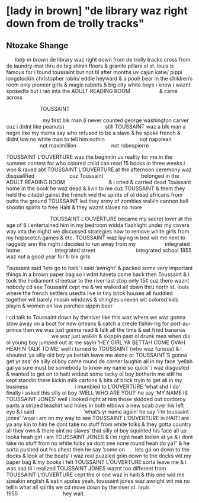 # [lady in brown] "de library waz right down from de trolly tracks"
## Ntozake Shange
      _lady in brown_
de library waz right down from de trolly tracks
cross from de laundry-mat
thru de big shinin floors  & granite pillars
ol st. louis is famous for
i found toussaint
but not til after months uv
cajun katie/ pippi longstockin
christopher robin/ eddie heyward & a pooh bear
in the children’s room
only pioneer girls & magic rabbits
& big city white boys
i knew i waznt sposedta
but i ran inta the ADULT READING ROOM
                   & came across

                       TOUSSAINT

                         my first blk man
(i never counted george washington carver
cuz i didnt like peanuts)
                           still
TOUSSAINT waz a blk man a negro like my mama say
who refused to be a slave
& he spoke french
& didnt low no white man to tell him nothin
                       not napolean
                       not maximillien
                       not robespierre

TOUSSAINT L’OUVERTURE
waz the beginnin uv reality for me
in the summer contest for
who colored child can read
15 books in three weeks
i won & raved abt TOUSSAINT L’OUVERTURE
at the afternoon ceremony
waz disqualified
                       cuz Toussaint
                         belonged in the ADULT READING ROOM
                             & i cried
& carried dead Touissant home in the book
he waz dead & livin to me
cuz TOUSSAINT & them
they held the citadel gainst the french
wid the spirits of ol dead africans from outta the ground
TOUSSAINT led they army of zombies
walkin cannon ball shootin spirits to free Haiti
& they waznt slaves no more

                              TOUSSAINT L’OUVERTURE
became my secret lover at the age of 8
i entertained him in my bedroom
widda flashlight under my covers
way inta the night/ we discussed strategies
how to remove white girls from my hopscotch games
& etc.
TOUSSAINT
waz laying in bed wit me next to raggedy ann
the night i decided to run away from my
                   integrated home
                       integrated street
                           integrated school
1955 waz not a good year for lil blk girls

Toussaint said ‘lets go to haiti’
i said ‘awright’
& packed some very important things in a brown paper bag
so i wdnt haveta come back
then Toussaint & i took the hodiamont streetcar
to the river
last stop
only 15¢
cuz there waznt nobody cd see Toussaint cept me
& we walked all down thru north st. louis
where the french settlers usedta live
in tiny brick houses all huddled together
wit barely missin windows & shingles uneven
wit colored kids playin & women on low porches sippin beer

i cd talk to Toussaint down by the river
like this waz where we waz gonna stow away
on a boat for new orleans
& catch a creole fishin-rig for port-au-prince
then we waz just gonna read & talk all the time
& eat fried bananas
                               we waz just walkin & skippin past ol drunk men
when dis ol young boy jumped out at me sayin
‘HEY GIRL YA BETTAH COME OVAH HEAH N TALK TO
ME’
well
i turned to TOUSSAINT (who waz furious)
& i shouted
‘ya silly old boy
ya bettah leave me alone
or TOUSSAINT’S gonna get yr ass’
de silly ol boy came round de corner laughin all in my face
‘yellah gal
ya sure must be somebody to know my name so quick’
i waz disgusted
& wanted to get on to haiti
widout some tacky ol boy botherin me
still he kept standin there
kickin milk cartons & bits of brick
tryin to get all in my business
                               i mumbled to L’OUVERTURE ‘what shd I do’
finally
i asked this silly ol boy
‘WELL WHO ARE YOU?’
he say
‘MY NAME IS TOUSSAINT JONES’
well
i looked right at him
those skidded out cordoroy pants
a striped teashirt wid holes in both elbows
a new scab over his left eye
& i said
                                 ‘what’s yr name again’
he say
‘i’m toussaint jones’
‘wow
i am on my way to see
TOUSSAINT L’OUVERTURE in HAITI
are ya any kin to him
he dont take no stuff from white folks
& they gotta country all they own
& there aint no slaves’
that silly ol boy squinted his face all up
looka heah girl
i am TOUSSAINT JONES
& i’m right heah lookin at ya
& i dont take no stuff from no white folks
ya dont see none round heah do ya?’
& he sorta pushed out his chest
then he say
‘come on       lets go on down to the docks
& look at the boats’
i waz real puzzled goin down to the docks
wit my paper bag & my books
i felt TOUSSAINT L’OUVERTURE sorta leave me
& i was sad
til i realized
TOUSSAINT JONES waznt too different
from TOUSSAINT L’OUVERTURE
cept the ol one waz in haiti
& this one wid me speakin english & eatin apples
yeah.
toussaint jones waz awright wit me
no tellin what all spirits we cd move
down by the river
st. louis 1955                               hey wait.